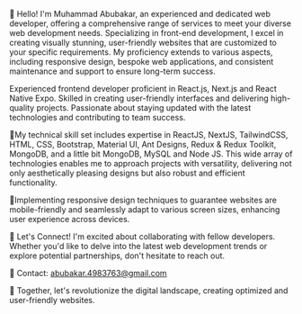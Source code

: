 👋 Hello! I'm Muhammad Abubakar, an experienced and dedicated web developer, offering a comprehensive range of services to meet your diverse web development needs. Specializing in front-end development, I excel in creating visually stunning, user-friendly websites that are customized to your specific requirements. My proficiency extends to various aspects, including responsive design, bespoke web applications, and consistent maintenance and support to ensure long-term success.

Experienced frontend developer proficient in React.js, Next.js and React Native Expo. Skilled in creating user-friendly interfaces and delivering high-quality projects. Passionate about staying updated with the latest technologies and contributing to team success.

🔹My technical skill set includes expertise in ReactJS, NextJS, TailwindCSS, HTML, CSS, Bootstrap, Material UI, Ant Designs, Redux & Redux Toolkit, MongoDB, and a little bit MongoDB, MySQL and Node JS. This wide array of technologies enables me to approach projects with versatility, delivering not only aesthetically pleasing designs but also robust and efficient functionality.

🔹Implementing responsive design techniques to guarantee websites are mobile-friendly and seamlessly adapt to various screen sizes, enhancing user experience across devices.

🤝 Let's Connect!
I'm excited about collaborating with fellow developers. Whether you'd like to delve into the latest web development trends or explore potential partnerships, don't hesitate to reach out.

📧 Contact: abubakar.4983763@gmail.com

🤝 Together, let's revolutionize the digital landscape, creating optimized and user-friendly websites.


